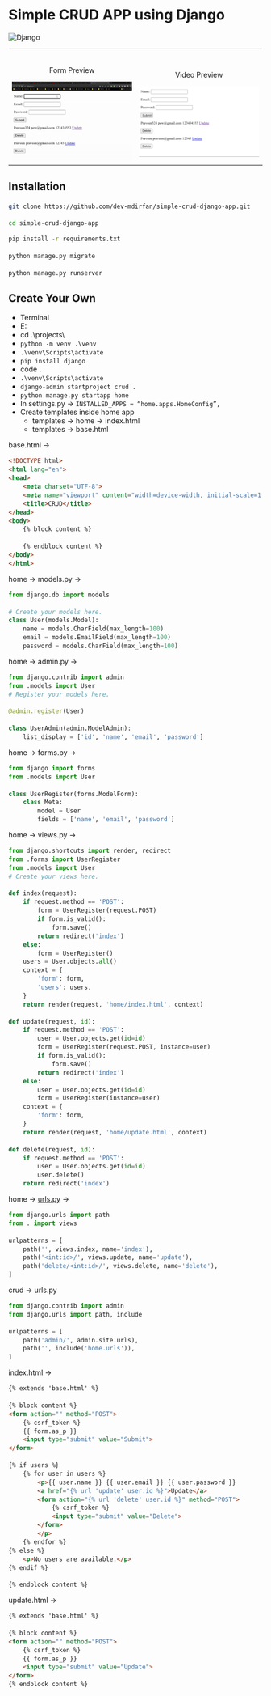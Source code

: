 # Simple CRUD APP using Django

![Django](https://img.shields.io/badge/Django-3.11.3-green)

<table width="100%"> 
<tr>
<td width="50%">      
&nbsp; 
<br>
<p align="center">
    Form Preview
</p>
<img src="demo.gif">
</td> 
<td width="50%">
<br>
<p align="center">
    Video Preview
</p>
<img src="demo.png">  
</td>
</table>

## Installation

```bash
git clone https://github.com/dev-mdirfan/simple-crud-django-app.git

cd simple-crud-django-app
```

```bash
pip install -r requirements.txt

python manage.py migrate

python manage.py runserver
```

## Create Your Own

- Terminal
- E:
- cd .\projects\
- `python -m venv .\venv`
- `.\venv\Scripts\activate`
- `pip install django`
- code .
- `.\venv\Scripts\activate`
- `django-admin startproject crud .`
- `python manage.py startapp home`
- In settings.py → `INSTALLED_APPS = “home.apps.HomeConfig”,`
- Create templates inside home app
    - templates → home → index.html
    - templates → base.html

base.html →

```html
<!DOCTYPE html>
<html lang="en">
<head>
    <meta charset="UTF-8">
    <meta name="viewport" content="width=device-width, initial-scale=1.0">
    <title>CRUD</title>
</head>
<body>
    {% block content %}

    {% endblock content %}
</body>
</html>
```

home → models.py → 

```python
from django.db import models

# Create your models here.
class User(models.Model):
    name = models.CharField(max_length=100)
    email = models.EmailField(max_length=100)
    password = models.CharField(max_length=100)
```

home → admin.py → 

```python
from django.contrib import admin
from .models import User
# Register your models here.

@admin.register(User)

class UserAdmin(admin.ModelAdmin):
    list_display = ['id', 'name', 'email', 'password']
```

home → forms.py → 

```python
from django import forms
from .models import User

class UserRegister(forms.ModelForm):
    class Meta:
        model = User
        fields = ['name', 'email', 'password']
```

home → views.py → 

```python
from django.shortcuts import render, redirect
from .forms import UserRegister
from .models import User
# Create your views here.

def index(request):
    if request.method == 'POST':
        form = UserRegister(request.POST)
        if form.is_valid():
            form.save()
        return redirect('index')
    else:
        form = UserRegister()
    users = User.objects.all()
    context = {
        'form': form,
        'users': users,
    }
    return render(request, 'home/index.html', context)

def update(request, id):
    if request.method == 'POST':
        user = User.objects.get(id=id)
        form = UserRegister(request.POST, instance=user)
        if form.is_valid():
            form.save()
        return redirect('index')
    else:
        user = User.objects.get(id=id)
        form = UserRegister(instance=user)
    context = {
        'form': form,
    }
    return render(request, 'home/update.html', context)

def delete(request, id):
    if request.method == 'POST':
        user = User.objects.get(id=id)
        user.delete()
    return redirect('index')
```

home → [urls.py](http://urls.py) → 

```python
from django.urls import path
from . import views

urlpatterns = [
    path('', views.index, name='index'),
    path('<int:id>/', views.update, name='update'),
    path('delete/<int:id>/', views.delete, name='delete'),
]
```

crud → urls.py

```python
from django.contrib import admin
from django.urls import path, include

urlpatterns = [
    path('admin/', admin.site.urls),
    path('', include('home.urls')),
]
```

index.html →

```html
{% extends 'base.html' %}

{% block content %}
<form action="" method="POST">
    {% csrf_token %}
    {{ form.as_p }}
    <input type="submit" value="Submit">
</form>

{% if users %}
    {% for user in users %}
        <p>{{ user.name }} {{ user.email }} {{ user.password }}
        <a href="{% url 'update' user.id %}">Update</a>
        <form action="{% url 'delete' user.id %}" method="POST">
            {% csrf_token %}
            <input type="submit" value="Delete">
        </form>
        </p>
    {% endfor %}
{% else %}
    <p>No users are available.</p>
{% endif %}

{% endblock content %}
```

update.html →

```html
{% extends 'base.html' %}

{% block content %}
<form action="" method="POST">
    {% csrf_token %}
    {{ form.as_p }}
    <input type="submit" value="Update">
</form>
{% endblock content %}
```


